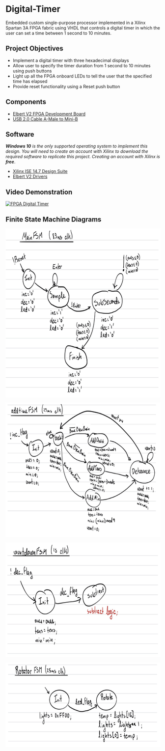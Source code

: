 # Digital-Timer
Embedded custom single-purpose processor implemented in a Xilinx Spartan 3A FPGA fabric using VHDL that controls a digital timer in which the user can set a time between 1 second to 10 minutes.

## Project Objectives
* Implement a digital timer with three hexadecimal displays
* Allow user to specify the timer duration from 1 second to 10 minutes using push buttons
* Light up all the FPGA onboard LEDs to tell the user that the specified time has elapsed
* Provide reset functionality using a Reset push button

## Components
* [Elbert V2 FPGA Development Board](https://numato.com/product/elbert-v2-spartan-3a-fpga-development-board)
* [USB 2.0 Cable A-Male to Mini-B](https://www.amazon.com/AmazonBasics-USB-2-0-Cable-Male/dp/B00NH11N5A)

## Software
_**Windows 10** is the only supported operating system to implement this design.
You will need to create an account with Xilinx to download the required software to replicate this project. Creating an account with Xilinx is **free**_.
* [Xilinx ISE 14.7 Design Suite](https://www.xilinx.com/member/forms/download/xef.html?filename=Xilinx_ISE_DS_14.7_1015_1.tar)
* [Elbert V2 Drivers](https://numato.com/wp-content/uploads/2019/06/numatocdcdriver.zip)

## Video Demonstration
<a href="https://www.youtube.com/watch?v=oacW3tYSKds" align="center">
         <img alt="FPGA Digital Timer" src="https://img.youtube.com/vi/oacW3tYSKds/0.jpg">
      </a>

## Finite State Machine Diagrams
<p align="center">
  <img width="840" height="550" src="https://github.com/adrianmuino/Digital-Timer/blob/master/DigitalTimer/img/MainFSM.png">
</p>
<p align="center">
  <img width="840" height="438" src="https://github.com/adrianmuino/Digital-Timer/blob/master/DigitalTimer/img/addtimeFSM.png">
</p>
<p align="center">
  <img width="840" height="375" src="https://github.com/adrianmuino/Digital-Timer/blob/master/DigitalTimer/img/countdownFSM.png">
</p>
<p align="center">
  <img width="840" height="275" src="https://github.com/adrianmuino/Digital-Timer/blob/master/DigitalTimer/img/RotatorFSM.png">
</p>
